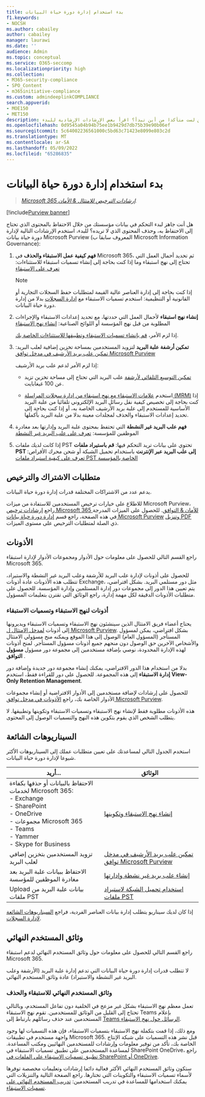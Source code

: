```yaml
---
title: بدء استخدام إدارة دورة حياة البيانات
f1.keywords:
- NOCSH
ms.author: cabailey
author: cabailey
manager: laurawi
ms.date: ''
audience: Admin
ms.topic: conceptual
ms.service: O365-seccomp
ms.localizationpriority: high
ms.collection:
- M365-security-compliance
- SPO_Content
- m365initiative-compliance
ms.custom: admindeeplinkCOMPLIANCE
search.appverid:
- MOE150
- MET150
description: هل أنت مستعد لبدء التحكم في بيانات مؤسستك، ولكن لست متأكدا من أين تبدأ؟ اقرأ بعض الإرشادات الإرشادية للبدء.
ms.openlocfilehash: 0d9545a04b94b75ee1b9429d7db75b39e90b06ef
ms.sourcegitcommit: 5c64002236561000c5bd63c71423e8099e803c2d
ms.translationtype: MT
ms.contentlocale: ar-SA
ms.lasthandoff: 05/09/2022
ms.locfileid: "65286835"
---
```

# <a name="get-started-with-data-lifecycle-management"></a>بدء استخدام إدارة دورة حياة البيانات

>*[Microsoft 365 إرشادات الترخيص للامتثال & الأمان](/office365/servicedescriptions/microsoft-365-service-descriptions/microsoft-365-tenantlevel-services-licensing-guidance/microsoft-365-security-compliance-licensing-guidance).*

[!include[Purview banner](../includes/purview-rebrand-banner.md)]

هل أنت جاهز لبدء التحكم في بيانات مؤسستك من خلال الاحتفاظ بالمحتوى الذي تحتاج إلى الاحتفاظ به، وحذف المحتوى الذي لا تريده؟ للبدء، استخدم الإرشادات التالية لإدارة دورة حياة بيانات Microsoft Purview (المعروف سابقا ب Microsoft Information Governance):

1. **فهم كيفية عمل الاستبقاء والحذف** في Microsoft 365، ثم تحديد أحمال العمل التي تحتاج إلى نهج استبقاء وما إذا كنت بحاجة إلى إنشاء تسميات استبقاء للاستثناءات: [تعرف على الاستبقاء](retention.md)
    
    > [!NOTE]
    > إذا كنت بحاجة إلى إدارة العناصر عالية القيمة لمتطلبات حفظ السجلات التجارية أو القانونية أو التنظيمية: استخدم تسميات الاستبقاء مع [إدارة السجلات](records-management.md) بدلا من إدارة دورة حياة البيانات.

2. **إنشاء نهج استبقاء** لأحمال العمل التي حددتها، مع تحديد إعدادات الاستبقاء والإجراءات المطلوبة من قبل نهج المؤسسة أو اللوائح الصناعية: [إنشاء نهج الاستبقاء](create-retention-policies.md)
    
    إذا لزم الأمر، [قم بإنشاء تسميات الاستبقاء وتطبيقها للاستثناءات الخاصة بك](create-retention-labels-information-governance.md).

3. **تمكين أرشفة علبة البريد** لتزويد المستخدمين بمساحة تخزين إضافية لعلب البريد: [تمكين علب بريد الأرشيف في مدخل توافق Microsoft Purview](enable-archive-mailboxes.md)
    
    إذا لزم الأمر لدعم علب بريد الأرشيف:
    
    - [تمكين التوسيع التلقائي لأرشفة](enable-autoexpanding-archiving.md) علب البريد التي تحتاج إلى مساحة تخزين تزيد عن 100 غيغابايت.
    
    - استخدم [علامات الاستبقاء مع نهج استبقاء من إدارة سجلات المراسلة (MRM)](set-up-an-archive-and-deletion-policy-for-mailboxes.md) إذا كنت بحاجة إلى تخصيص كيفية نقل رسائل البريد الإلكتروني تلقائيا من علبة البريد الأساسية للمستخدم إلى علبة بريد الأرشيف الخاصة به، أو إذا كنت بحاجة إلى تحديد إعدادات الاستبقاء والحذف لمجلدات معينة بدلا من علبة البريد بأكملها.

4. **فهم علب البريد غير النشطة** التي تحتفظ بمحتوى علبة البريد وإدارتها بعد مغادرة الموظفين للمؤسسة: [تعرف على علب البريد غير النشطة](inactive-mailboxes-in-office-365.md)

5. إذا كانت لديك ملفات PST تحتوي على بيانات تريد التحكم فيها: **قم باستيراد ملفات PST إلى علب البريد عبر الإنترنت** باستخدام تحميل الشبكة أو شحن محرك الأقراص: [تعرف على كيفية استيراد ملفات PST الخاصة بالمؤسسة](importing-pst-files-to-office-365.md)

## <a name="subscription-and-licensing-requirements"></a>متطلبات الاشتراك والترخيص

يدعم عدد من الاشتراكات المختلفة قدرات إدارة دورة حياة البيانات.

للاطلاع على خيارات ترخيص المستخدمين للاستفادة من ميزات Microsoft Purview، راجع [إرشادات ترخيص Microsoft 365 للأمان & التوافق](/office365/servicedescriptions/microsoft-365-service-descriptions/microsoft-365-tenantlevel-services-licensing-guidance/microsoft-365-security-compliance-licensing-guidance). للحصول على الميزات المدرجة في هذه الصفحة، راجع قسم [إدارة دورة حياة بيانات Microsoft Purview](/office365/servicedescriptions/microsoft-365-service-descriptions/microsoft-365-tenantlevel-services-licensing-guidance/microsoft-365-security-compliance-licensing-guidance#microsoft-purview-data-lifecycle-management) [وتنزيل PDF](https://go.microsoft.com/fwlink/?linkid=2139145) ذي الصلة لمتطلبات الترخيص على مستوى الميزات.

## <a name="permissions"></a>الأذونات

راجع القسم التالي للحصول على معلومات حول الأدوار ومجموعات الأدوار لإدارة استبقاء Microsoft 365.

للحصول على أذونات لإدارة علب البريد للأرشفة وعلب البريد غير النشطة والاستيراد، تتطلب هذه الأذونات عادة أذونات Exchange، مثل دور مستلمي البريد. بشكل افتراضي، يتم تعيين هذا الدور إلى مجموعات دور إدارة المستلمين وإدارة المؤسسة. للحصول على متطلبات الأذونات الدقيقة لكل مهمة إدارة، راجع الوثائق التي تقترن بتعليمات المسؤول.

### <a name="permissions-for-retention-policies-and-retention-labels"></a>أذونات لنهج الاستبقاء وتسميات الاستبقاء

يحتاج أعضاء فريق الامتثال الذين سينشئون نهج الاستبقاء وتسميات الاستبقاء ويديرونها إلى أذونات <a href="https://go.microsoft.com/fwlink/p/?linkid=2077149" target="_blank">لمدخل الامتثال ل Microsoft Purview</a>. بشكل افتراضي، يمكن لمسؤول المستأجر (المسؤول العام) الوصول إلى هذا الموقع ويمكنه منح مسؤولي الامتثال والأشخاص الآخرين حق الوصول دون منحهم جميع أذونات مسؤول المستأجر. لمنح أذونات لهذه الإدارة المحدودة، نوصي بإضافة مستخدمين إلى مجموعة دور مسؤول **مسؤول التوافق** .

بدلا من استخدام هذا الدور الافتراضي، يمكنك إنشاء مجموعة دور جديدة وإضافة دور **إدارة الاستبقاء** إلى هذه المجموعة. للحصول على دور للقراءة فقط، استخدم **View-Only Retention Management**. 

للحصول على إرشادات لإضافة مستخدمين إلى الأدوار الافتراضية أو إنشاء مجموعات الأدوار الخاصة بك، راجع [الأذونات في مدخل توافق Microsoft Purview](microsoft-365-compliance-center-permissions.md).

هذه الأذونات مطلوبة فقط لإنشاء نهج الاستبقاء وتسميات الاستبقاء وتكوينها وتطبيقها. لا يتطلب الشخص الذي يقوم بتكوين هذه النهج والتسميات الوصول إلى المحتوى.

## <a name="common-scenarios"></a>السيناريوهات الشائعة

استخدم الجدول التالي لمساعدتك على تعيين متطلبات عملك إلى السيناريوهات الأكثر شيوعا لإدارة دورة حياة البيانات.

|أريد...|الوثائق|
|----------------|---------------|
|الاحتفاظ بالبيانات أو حذفها بكفاءة لخدمات Microsoft 365: <br />- Exchange  <br />- SharePoint  <br />- OneDrive  <br />- مجموعات Microsoft 365 <br />- Teams <br />- Yammer <br />- Skype for Business |[إنشاء نهج الاستبقاء وتكوينها](create-retention-policies.md)|
|تزويد المستخدمين بتخزين إضافي لعلب البريد |[تمكين علب بريد الأرشيف في مدخل توافق Microsoft Purview](enable-archive-mailboxes.md)|
|الاحتفاظ ببيانات علبة البريد بعد مغادرة الموظفين للمؤسسة |[إنشاء علب بريد غير نشطة وإدارتها](create-and-manage-inactive-mailboxes.md)|
|Upload بيانات علبة البريد من ملفات PST |[استخدام تحميل الشبكة لاستيراد ملفات PST](use-network-upload-to-import-pst-files.md)|


إذا كان لديك سيناريو يتطلب إدارة بيانات العناصر الفردية، فراجع [السيناريوهات الشائعة لإدارة السجلات](get-started-with-records-management.md#common-scenarios). 

## <a name="end-user-documentation"></a>وثائق المستخدم النهائي

راجع القسم التالي للحصول على معلومات حول وثائق المستخدم النهائي لدعم استبقاء Microsoft 365.

لا تتطلب قدرات إدارة دورة حياة البيانات التي تدعم إدارة علبة البريد (الأرشفة وعلب البريد غير النشطة والاستيراد) عادة وثائق المستخدم النهائي.

### <a name="end-user-documentation-for-retention-and-deletion"></a>وثائق المستخدم النهائي للاستبقاء والحذف

تعمل معظم نهج الاستبقاء بشكل غير مزعج في الخلفية دون تفاعل المستخدم، وبالتالي تحتاج إلى القليل من الوثائق للمستخدمين. تقوم نهج الاستبقاء Teams بإعلام المستخدمين عند حذف رسائلهم بارتباط إلى [Teams الرسائل حول نهج الاستبقاء](https://support.microsoft.com/office/teams-messages-about-retention-policies-c151fa2f-1558-4cf9-8e51-854e925b483b).

ومع ذلك، إذا قمت بتكملة نهج الاستبقاء بتسميات الاستبقاء، فإن هذه التسميات لها وجود واجهة مستخدم في تطبيقات Microsoft 365. قبل نشر هذه التسميات على شبكة الإنتاج الخاصة بك، تأكد من توفير معلومات وإرشادات للمستخدمين النهائيين ومكتب المساعدة. لمساعدة المستخدمين على تطبيق تسميات الاستبقاء في SharePoint OneDrive، راجع [تطبيق تسميات الاستبقاء على الملفات في SharePoint أو OneDrive](https://support.microsoft.com/office/apply-retention-labels-to-files-in-sharepoint-or-onedrive-11a6835b-ec9f-40db-8aca-6f5ef18132df).

ستكون وثائق المستخدم النهائي الأكثر فعالية دائما إرشادات وتعليمات مخصصة توفرها لأسماء تسميات الاستبقاء والتكوينات التي تختارها. راجع الصفحة التالية والتنزيلات التي يمكنك استخدامها للمساعدة في تدريب المستخدمين: [تدريب المستخدم النهائي على تسميات الاستبقاء](https://microsoft.github.io/ComplianceCxE/enduser/retention/).

